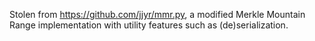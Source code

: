 Stolen from https://github.com/jjyr/mmr.py, a modified Merkle Mountain Range implementation with utility features such as (de)serialization.
